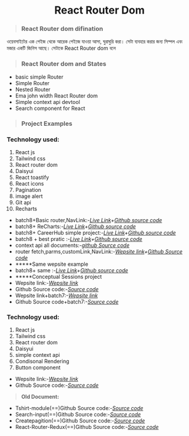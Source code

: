 <p>
<h1 align="center">React Router Dom</h1>
</p>

> ### React Router dom difination
ওয়েবসাইটের এক পেইজ থেকে আরেক পেইজে যাওয়া আসা, ঘুরাঘুরি করা। সেটা ব্যবহার করার জন্য সিম্পল এবং মজার একটি জিনিস আছে। সেটাকে  React Router dom বলে
> ### React Router dom and States
- basic simple Router
- Simple Router
- Nested Router
- Ema john width React Router dom
- Simple context api devtool
- Search component for React                                            
> ### Project Examples
 ### **Technology used:**
1. React js
2. Tailwind css
3. React router dom
4. Daisyui
5. React toastify
6. React icons
7. Pagination
8. image alert
9. Git api
10. Recharts

- batch8+Basic router,NavLink:-*[Live Link](https://6509a822a0dbc7009bd25f56--sprightly-melomakarona-4a2614.netlify.app/)+[Github source code](https://github.com/julfiker755/batch-8-Basic-router)*
- batch8+ ReCharts:-*[Live Link](https://regal-queijadas-1fb97a.netlify.app/)+[Github source code](https://github.com/julfiker755/Recharts)*
- batch8+ CareerHub simple project:-*[Live Link](https://650dca1ed1e26811a3dc0084--moonlit-truffle-44f361.netlify.app/)+[Github source code](https://github.com/julfiker755/careerhub-simple-project/tree/main)*
- batch8 + best pratic :-*[Live Link](https://sweet-strudel-e3510e.netlify.app/)+[Github source code](https://github.com/julfiker755/router-best-pratic)*
- context api all documents:-*[github Source code](https://github.com/julfiker755/context-api)*
- router fetch,parms,customLink,NavLink:-*[Wepsite link](https://elaborate-lily-17f8a4.netlify.app/home)+[Github Source code](https://github.com/julfiker755/2023-react-router-dom)*
- *****Same wepsite example
- batch8+ same :-*[Live Link](https://themealbd755.netlify.app/)+[Github source code](https://github.com/julfiker755/2023-the-meal-bd-assignment)*
- *****Conceptual Sessions project
- Wepsite link:-*[Wepsite link](https://proreader.netlify.app/)*
- Github Source code:-*[Source code](https://github.com/julfiker755/2023-conceptual-project)*
- Wepsite link+batch7:-*[Wepsite link](https://herogadget.netlify.app/)*
- Github Source code+batch7:-*[Source code](https://github.com/julfiker755/HeroGadget-wepsite-react-router-dom)*
 ### **Technology used:**
1. React js
2. Tailwind css
3. React router dom
4. Daisyui
5. simple context api
6. Condisonal Rendering
7. Button component
- Wepsite link:-*[Wepsite link](https://tshirtandcontextapi.netlify.app/)*
- Github Source code:-*[Source code](https://github.com/julfiker755/2023-tshirt-conextapi)*
> **Old Document:**
 - Tshirt-module(==)Github Source code:-*[Source code](https://github.com/julfiker755/tshirt-module)*
 - Search-input(==)Github Source code:-*[Source code](https://github.com/julfiker755/Search-input)*
 - Createpagition(==)Github Source code:-*[Source code](https://github.com/julfiker755/Createpagition)*
 - React-Router-Redux(==)Github Source code:-*[Source code](https://github.com/julfiker755/React-Router-Redux)*

